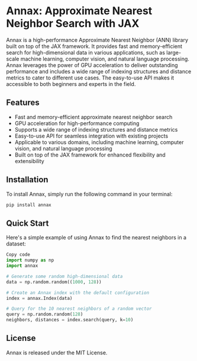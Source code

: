 # Annax: Approximate Nearest Neighbor Search with JAX

Annax is a high-performance Approximate Nearest Neighbor (ANN) library built on top of the JAX framework. It provides fast and memory-efficient search for high-dimensional data in various applications, such as large-scale machine learning, computer vision, and natural language processing. Annax leverages the power of GPU acceleration to deliver outstanding performance and includes a wide range of indexing structures and distance metrics to cater to different use cases. The easy-to-use API makes it accessible to both beginners and experts in the field.

## Features

 - Fast and memory-efficient approximate nearest neighbor search
 - GPU acceleration for high-performance computing
 - Supports a wide range of indexing structures and distance metrics
 - Easy-to-use API for seamless integration with existing projects
 - Applicable to various domains, including machine learning, computer vision, and natural language processing
 - Built on top of the JAX framework for enhanced flexibility and extensibility

## Installation

To install Annax, simply run the following command in your terminal:

```bash
pip install annax
```

## Quick Start

Here's a simple example of using Annax to find the nearest neighbors in a dataset:

```python
Copy code
import numpy as np
import annax

# Generate some random high-dimensional data
data = np.random.random((1000, 128))

# Create an Annax index with the default configuration
index = annax.Index(data)

# Query for the 10 nearest neighbors of a random vector
query = np.random.random(128)
neighbors, distances = index.search(query, k=10)
```

## License

Annax is released under the MIT License.
